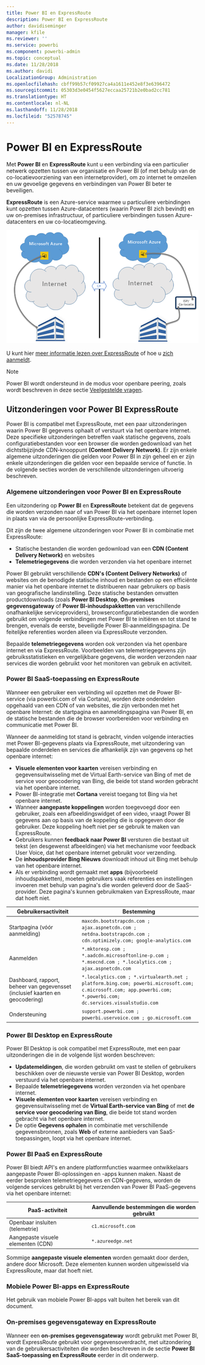 ```yaml
---
title: Power BI en ExpressRoute
description: Power BI en ExpressRoute
author: davidiseminger
manager: kfile
ms.reviewer: ''
ms.service: powerbi
ms.component: powerbi-admin
ms.topic: conceptual
ms.date: 11/28/2018
ms.author: davidi
LocalizationGroup: Administration
ms.openlocfilehash: cbff99b57cf09927ca4a1611e452e8f3e6396472
ms.sourcegitcommit: 05303d3e0454f5627eccaa25721b2e0bad2cc781
ms.translationtype: HT
ms.contentlocale: nl-NL
ms.lasthandoff: 11/28/2018
ms.locfileid: "52578745"
---
```

# <a name="power-bi-and-expressroute"></a>Power BI en ExpressRoute
Met **Power BI** en **ExpressRoute** kunt u een verbinding via een particulier netwerk opzetten tussen uw organisatie en Power BI (of met behulp van de co-locatievoorziening van een internetprovider), om zo internet te omzeilen en uw gevoelige gegevens en verbindingen van Power BI beter te beveiligen.

**ExpressRoute** is een Azure-service waarmee u particuliere verbindingen kunt opzetten tussen Azure-datacenters (waarin Power BI zich bevindt) en uw on-premises infrastructuur, of particuliere verbindingen tussen Azure-datacenters en uw co-locatieomgeving.

![](media/service-admin-power-bi-expressroute/pbi_expressroute_1.png)

U kunt hier [meer informatie lezen over ExpressRoute](https://azure.microsoft.com/services/expressroute/) of hoe u [zich aanmeldt](https://azure.microsoft.com/pricing/details/expressroute/).

> [!NOTE]
> Power BI wordt ondersteund in de modus voor openbare peering, zoals wordt beschreven in deze sectie [Veelgestelde vragen](https://docs.microsoft.com/azure/expressroute/expressroute-faqs).
> 
> 

## <a name="power-bi-expressroute-exceptions"></a>Uitzonderingen voor Power BI ExpressRoute
Power BI is compatibel met ExpressRoute, met een paar uitzonderingen waarin Power BI gegevens ophaalt of verstuurt via het openbare internet. Deze specifieke uitzonderingen betreffen vaak statische gegevens, zoals configuratiebestanden voor een browser die worden gedownload van het dichtstbijzijnde CDN-knooppunt **(Content Delivery Network)**. Er zijn enkele algemene uitzonderingen die gelden voor Power BI in zijn geheel en er zijn enkele uitzonderingen die gelden voor een bepaalde service of functie. In de volgende secties worden de verschillende uitzonderingen uitvoerig beschreven.

### <a name="overall-exceptions-to-power-bi-and-expressroute"></a>Algemene uitzonderingen voor Power BI en ExpressRoute
Een uitzondering op **Power BI** en **ExpressRoute** betekent dat de gegevens die worden verzonden naar of van Power BI via het openbare internet lopen in plaats van via de persoonlijke ExpressRoute-verbinding.

Dit zijn de twee algemene uitzonderingen voor Power BI in combinatie met ExpressRoute:

* Statische bestanden die worden gedownload van een **CDN (Content Delivery Network)** en websites
* **Telemetriegegevens** die worden verzonden via het openbare internet

Power BI gebruikt verschillende **CDN's (Content Delivery Networks)** of websites om de benodigde statische inhoud en bestanden op een efficiënte manier via het openbare internet te distribueren naar gebruikers op basis van geografische landinstelling. Deze statische bestanden omvatten productdownloads (zoals **Power BI Desktop**, **On-premises gegevensgateway** of **Power BI-inhoudspakketten** van verschillende onafhankelijke serviceproviders), browserconfiguratiebestanden die worden gebruikt om volgende verbindingen met Power BI te initiëren en tot stand te brengen, evenals de eerste, beveiligde Power BI-aanmeldingspagina. De feitelijke referenties worden alleen via ExpressRoute verzonden.   

Bepaalde **telemetriegegevens** worden ook verzonden via het openbare internet en via ExpressRoute. Voorbeelden van telemetriegegevens zijn gebruiksstatistieken en vergelijkbare gegevens, die worden verzonden naar services die worden gebruikt voor het monitoren van gebruik en activiteit.

### <a name="power-bi-saas-application-and-expressroute"></a>Power BI SaaS-toepassing en ExpressRoute
Wanneer een gebruiker een verbinding wil opzetten met de Power BI-service (via powerbi.com of via Cortana), worden deze onderdelen opgehaald van een CDN of van websites, die zijn verbonden met het openbare Internet: de startpagina en aanmeldingspagina van Power BI, en de statische bestanden die de browser voorbereiden voor verbinding en communicatie met Power BI.

Wanneer de aanmelding tot stand is gebracht, vinden volgende interacties met Power BI-gegevens plaats via ExpressRoute, met uitzondering van bepaalde onderdelen en services die afhankelijk zijn van gegevens op het openbare internet:

* **Visuele elementen voor kaarten** vereisen verbinding en gegevensuitwisseling met de Virtual Earth-service van Bing of met de service voor geocodering van Bing, die beide tot stand worden gebracht via het openbare internet.
* Power BI-integratie met **Cortana** vereist toegang tot Bing via het openbare internet.
* Wanneer **aangepaste koppelingen** worden toegevoegd door een gebruiker, zoals een afbeeldingswidget of een video, vraagt Power BI gegevens aan op basis van de koppeling die is opgegeven door de gebruiker. Deze koppeling hoeft niet per se gebruik te maken van ExpressRoute.
* Gebruikers kunnen **feedback naar Power BI** versturen die bestaat uit tekst (en desgewenst afbeeldingen) via het mechanisme voor feedback User Voice, dat het openbare internet gebruikt voor verzending.
* De **inhoudsprovider Bing Nieuws** downloadt inhoud uit Bing met behulp van het openbare internet.
* Als er verbinding wordt gemaakt met **apps** (bijvoorbeeld inhoudspakketten), moeten gebruikers vaak referenties en instellingen invoeren met behulp van pagina's die worden geleverd door de SaaS-provider. Deze pagina's kunnen gebruikmaken van ExpressRoute, maar dat hoeft niet.

| Gebruikersactiviteit | Bestemming |
| --- | --- |
| Startpagina (vóór aanmelding) |`maxcdn.bootstrapcdn.com ; ajax.aspnetcdn.com ; netdna.bootstrapcdn.com ; cdn.optimizely.com; google-analytics.com ` |
| Aanmelden |`*.mktoresp.com ; *.aadcdn.microsoftonline-p.com ; *.msecnd.com ; *.localytics.com ; ajax.aspnetcdn.com` |
| Dashboard, rapport, beheer van gegevensset (inclusief kaarten en geocodering) |`*.localytics.com ; *.virtualearth.net ; platform.bing.com; powerbi.microsoft.com; c.microsoft.com; app.powerbi.com; *.powerbi.com; dc.services.visualstudio.com ` |
| Ondersteuning |`support.powerbi.com ; powerbi.uservoice.com ; go.microsoft.com ` |

### <a name="power-bi-desktop-and-expressroute"></a>Power BI Desktop en ExpressRoute
Power BI Desktop is ook compatibel met ExpressRoute, met een paar uitzonderingen die in de volgende lijst worden beschreven:

* **Updatemeldingen**, die worden gebruikt om vast te stellen of gebruikers beschikken over de nieuwste versie van Power BI Desktop, worden verstuurd via het openbare internet.
* Bepaalde **telemetriegegevens** worden verzonden via het openbare internet.
* **Visuele elementen voor kaarten** vereisen verbinding en gegevensuitwisseling met de **Virtual Earth-service van Bing** of met **de service voor geocodering van Bing**, die beide tot stand worden gebracht via het openbare internet.
* De optie **Gegevens ophalen** in combinatie met verschillende gegevensbronnen, zoals **Web** of externe aanbieders van SaaS-toepassingen, loopt via het openbare internet.

### <a name="power-bi-paas-and-expressroute"></a>Power BI PaaS en ExpressRoute
Power BI biedt API's en andere platformfuncties waarmee ontwikkelaars aangepaste Power BI-oplossingen en -apps kunnen maken. Naast de eerder besproken telemetriegegevens en CDN-gegevens, worden de volgende services gebruikt bij het verzenden van Power BI PaaS-gegevens via het openbare internet:

| PaaS-activiteit | Aanvullende bestemmingen die worden gebruikt |
| --- | --- |
| Openbaar insluiten (telemetrie) |`c1.microsoft.com` |
| Aangepaste visuele elementen (CDN) |`*.azureedge.net` |

Sommige **aangepaste visuele elementen** worden gemaakt door derden, andere door Microsoft. Deze elementen kunnen worden uitgewisseld via ExpressRoute, maar dat hoeft niet.

### <a name="power-bi-mobile-and-expressroute"></a>Mobiele Power BI-apps en ExpressRoute
Het gebruik van mobiele Power BI-apps valt buiten het bereik van dit document.  

### <a name="on-premises-data-gateway-and-expressroute"></a>On-premises gegevensgateway en ExpressRoute
Wanneer een **on-premises gegevensgateway** wordt gebruikt met Power BI, wordt ExpressRoute gebruikt voor gegevensoverdracht, met uitzondering van de gebruikersactiviteiten die worden beschreven in de sectie **Power BI SaaS-toepassing en ExpressRoute** eerder in dit onderwerp.  

